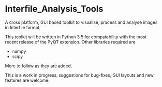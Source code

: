 # Interfile_Analysis_Tools
A cross platform, GUI based toolkit to visualise, process and analyse images in Interfile format, 

This toolkit will be written in Python 3.5 for compatability with the most recent release of the PyQT extension. Other libraries required are
- numpy
- scipy 

More to follow as they are added. 

This is a work in progress, suggestions for bug-fixes, GUI layouts and new features are welcome. 
